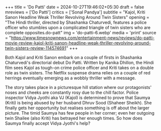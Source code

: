 +++
title = 'Do Patti'
date = 2024-10-27T19:46:02+05:30
draft = false
mreviews = ['Do Patti']
critics = ['Sonal Pandya']
subtitle = "Kajol, Kriti Sanon Headline Weak Thriller Revolving Around Twin Sisters"
opening = "The Hindi thriller, directed by Shashanka Chaturvedi, features a police officer who stumbles upon a complicated triangle of twin sisters who are complete opposites.do-patt"
img = 'do-patti-6.webp'
media = 'print'
source = "https://www.timesnownews.com/entertainment-news/reviews/do-patti-movie-review-kajol-kriti-sanon-headline-weak-thriller-revolving-around-twin-sisters-review-114574691"
+++

Both Kajol and Kriti Sanon embark on a couple of firsts in Shashanka Chaturvedi's directorial debut Do Patti. Written by Kanika Dhillon, the Hindi film sees Kajol as tough-on crime police officer and Kriti takes on a double role as twin sisters. The Netflix suspense drama relies on a couple of red herrings eventually emerging as a wobbly thriller with a message.

The story takes place in a picturesque hill station where our protagonists' noses and cheeks are constantly rosy due to the chill factor. Police inspector Vidya Jyothi aka VJ (Kajol) is determined to prove that Saumya (Kriti) is being abused by her husband Dhruv Sood (Shaheer Sheikh). She finally gets her opportunity but realises something is off about the larger picture. The timid Saumya has few people in her corner; even her outgoing twin Shailee (also Kriti) has betrayed her enough times. So how does Saumya finally accept Vidya Jyothi's help?
